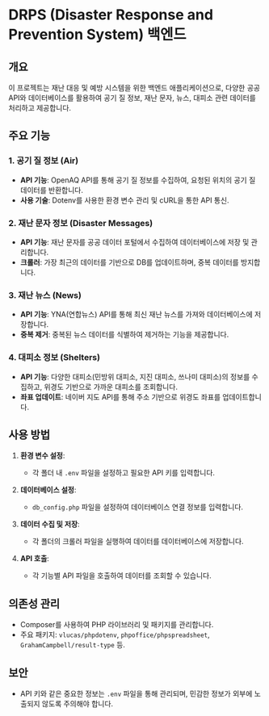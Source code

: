 # DRPS (Disaster Response and Prevention System) 백엔드

## 개요
이 프로젝트는 재난 대응 및 예방 시스템을 위한 백엔드 애플리케이션으로, 다양한 공공 API와 데이터베이스를 활용하여 공기 질 정보, 재난 문자, 뉴스, 대피소 관련 데이터를 처리하고 제공합니다.

## 주요 기능

### 1. **공기 질 정보 (Air)**
- **API 기능**: OpenAQ API를 통해 공기 질 정보를 수집하여, 요청된 위치의 공기 질 데이터를 반환합니다.
- **사용 기술**: Dotenv를 사용한 환경 변수 관리 및 cURL을 통한 API 통신.

### 2. **재난 문자 정보 (Disaster Messages)**
- **API 기능**: 재난 문자를 공공 데이터 포털에서 수집하여 데이터베이스에 저장 및 관리합니다.
- **크롤러**: 가장 최근의 데이터를 기반으로 DB를 업데이트하며, 중복 데이터를 방지합니다.

### 3. **재난 뉴스 (News)**
- **API 기능**: YNA(연합뉴스) API를 통해 최신 재난 뉴스를 가져와 데이터베이스에 저장합니다.
- **중복 제거**: 중복된 뉴스 데이터를 식별하여 제거하는 기능을 제공합니다.

### 4. **대피소 정보 (Shelters)**
- **API 기능**: 다양한 대피소(민방위 대피소, 지진 대피소, 쓰나미 대피소)의 정보를 수집하고, 위경도 기반으로 가까운 대피소를 조회합니다.
- **좌표 업데이트**: 네이버 지도 API를 통해 주소 기반으로 위경도 좌표를 업데이트합니다.

## 사용 방법

1. **환경 변수 설정**:
   - 각 폴더 내 `.env` 파일을 설정하고 필요한 API 키를 입력합니다.

2. **데이터베이스 설정**:
   - `db_config.php` 파일을 설정하여 데이터베이스 연결 정보를 입력합니다.

3. **데이터 수집 및 저장**:
   - 각 폴더의 크롤러 파일을 실행하여 데이터를 데이터베이스에 저장합니다.

4. **API 호출**:
   - 각 기능별 API 파일을 호출하여 데이터를 조회할 수 있습니다.

## 의존성 관리
- Composer를 사용하여 PHP 라이브러리 및 패키지를 관리합니다.
- 주요 패키지: `vlucas/phpdotenv`, `phpoffice/phpspreadsheet`, `GrahamCampbell/result-type` 등.

## 보안
- API 키와 같은 중요한 정보는 `.env` 파일을 통해 관리되며, 민감한 정보가 외부에 노출되지 않도록 주의해야 합니다.
